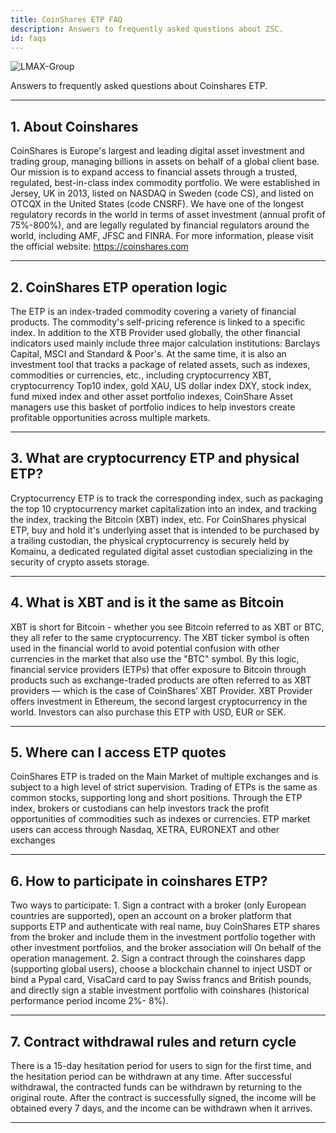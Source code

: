 ```yaml
---
title: CoinShares ETP FAQ
description: Answers to frequently asked questions about ZSC.
id: faqs
---
```


![LMAX-Group](/img/images/faq.png)

Answers to frequently asked questions about Coinshares ETP.

---

## 1. About Coinshares

CoinShares is Europe's largest and leading digital asset investment and trading group, managing billions in assets on behalf of a global client base. Our mission is to expand access to financial assets through a trusted, regulated, best-in-class index commodity portfolio. We were established in Jersey, UK in 2013, listed on NASDAQ in Sweden (code CS), and listed on OTCQX in the United States (code CNSRF). We have one of the longest regulatory records in the world in terms of asset investment (annual profit of 75%-800%), and are legally regulated by financial regulators around the world, including AMF, JFSC and FINRA. For more information, please visit the official website: https://coinshares.com

---

## 2. CoinShares ETP operation logic

The ETP is an index-traded commodity covering a variety of financial products. The commodity's self-pricing reference is linked to a specific index. In addition to the XTB Provider used globally, the other financial indicators used mainly include three major calculation institutions: Barclays Capital, MSCI and Standard & Poor's. At the same time, it is also an investment tool that tracks a package of related assets, such as indexes, commodities or currencies, etc., including cryptocurrency XBT, cryptocurrency Top10 index, gold XAU, US dollar index DXY, stock index, fund mixed index and other asset portfolio indexes, CoinShare Asset managers use this basket of portfolio indices to help investors create profitable opportunities across multiple markets.

---

## 3. What are cryptocurrency ETP and physical ETP?

Cryptocurrency ETP is to track the corresponding index, such as packaging the top 10 cryptocurrency market capitalization into an index, and tracking the index, tracking the Bitcoin (XBT) index, etc. For CoinShares physical ETP, buy and hold it's underlying asset that is intended to be purchased by a trailing custodian, the physical cryptocurrency is securely held by Komainu, a dedicated regulated digital asset custodian specializing in the security of crypto assets storage.

---

## 4. What is XBT and is it the same as Bitcoin

XBT is short for Bitcoin - whether you see Bitcoin referred to as XBT or BTC, they all refer to the same cryptocurrency. The XBT ticker symbol is often used in the financial world to avoid potential confusion with other currencies in the market that also use the "BTC" symbol. By this logic, financial service providers (ETPs) that offer exposure to Bitcoin through products such as exchange-traded products are often referred to as XBT providers — which is the case of CoinShares’ XBT Provider. XBT Provider offers investment in Ethereum, the second largest cryptocurrency in the world. Investors can also purchase this ETP with USD, EUR or SEK.

---


## 5. Where can I access ETP quotes

CoinShares ETP is traded on the Main Market of multiple exchanges and is subject to a high level of strict supervision. Trading of ETPs is the same as common stocks, supporting long and short positions. Through the ETP index, brokers or custodians can help investors track the profit opportunities of commodities such as indexes or currencies. ETP market users can access through Nasdaq, XETRA, EURONEXT and other exchanges

---

## 6. How to participate in coinshares ETP?

Two ways to participate: 1. Sign a contract with a broker (only European countries are supported), open an account on a broker platform that supports ETP and authenticate with real name, buy CoinShares ETP shares from the broker and include them in the investment portfolio together with other investment portfolios, and the broker association will On behalf of the operation management. 2. Sign a contract through the coinshares dapp (supporting global users), choose a blockchain channel to inject USDT or bind a Pypal card, VisaCard card to pay Swiss francs and British pounds, and directly sign a stable investment portfolio with coinshares (historical performance period income 2%- 8%).

---


## 7. Contract withdrawal rules and return cycle

There is a 15-day hesitation period for users to sign for the first time, and the hesitation period can be withdrawn at any time. After successful withdrawal, the contracted funds can be withdrawn by returning to the original route. After the contract is successfully signed, the income will be obtained every 7 days, and the income can be withdrawn when it arrives.

---

